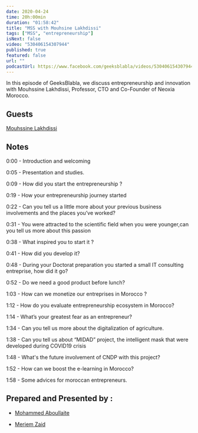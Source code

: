 ```yaml
---
date: 2020-04-24
time: 20h:00min
duration: "01:58:42"
title: "MSS with Mouhsine Lakhdissi"
tags: ["MSS", "entrepreneurship"]
isNext: false
video: "530406154307944"
published: true
featured: false
url: ""
podcastUrl: https://www.facebook.com/geeksblabla/videos/530406154307944/
---
```


In this episode of GeeksBlabla, we discuss entrepreneurship and innovation with Mouhssine Lakhdissi, Professor, CTO and Co-Founder of Neoxia Morocco.

## Guests

[Mouhssine Lakhdissi](https://www.facebook.com/mouhsine.lakhdissi)


## Notes

0:00 - Introduction and welcoming

0:05 - Presentation and studies.

0:09 - How did you start the entrepreneurship ?

0:19 - How your entrepreneurship journey started

0:22 - Can you tell us a little more about your previous business involvements and the places you’ve worked?

0:31 - You were attracted to the scientific field when you were younger,can you tell us more about this passion 

0:38 - What inspired you to start it ? 

0:41 - How did you develop it?

0:48 - During your Doctorat preparation you started a small IT consulting entreprise, how did it go?

0:52 - Do we need a good product before lunch?

1:03 - How can we monetize our entreprises in Morocco ?

1:12 - How do  you evaluate entrepreneurship ecosystem in Morocco?

1:14 - What’s your greatest fear as an entrepreneur?

1:34 - Can you tell us more about the digitalization of agriculture.

1:38 - Can you tell us about “MIDAD” project, the intelligent mask that were developed during COVID19 crisis

1:48 - What's the future involvement of CNDP with this project?

1:52 - How can we boost the e-learning in Morocco?

1:58 - Some advices for moroccan entrepreneurs.





## Prepared and Presented by :

- [Mohammed Aboullaite](https://www.facebook.com/aboullaite)

- [Meriem Zaid](https://www.facebook.com/MeriemZaid)
